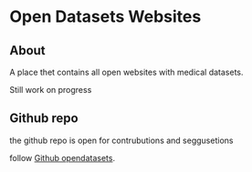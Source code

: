 # Open Datasets Websites

## About

A place thet contains all open websites with medical datasets.

Still work on progress

## Github repo

the github repo is open for contrubutions and seggusetions

follow [Github opendatasets](https://github.com/RawaaMoh/OpenMedicalDatasets).

<!-- ## Usage

To use the Windmill Dark theme installed via `pip`, add this to your `mkdocs.yml`:

``` yaml
theme: 'windmill-dark'
```

If you cloned Windmill Dark from GitHub:

``` yaml
theme_dir: 'mkdocs-windmill-dark/mkdocs_windmill_dark'
```

See [Customization](customization.md) for a few extra configuration options
supported by the Windmill Dark theme. -->
